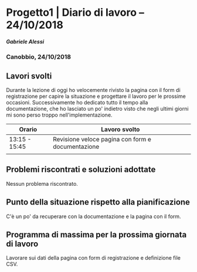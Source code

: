 # Progetto1 | Diario di lavoro – 24/10/2018

##### Gabriele Alessi

### Canobbio, 24/10/2018

## Lavori svolti

Durante la lezione di oggi ho velocemente rivisto la pagina con il form di registrazione per capire la situazione e progettare il lavoro per le prossime occasioni.
Successivamente ho dedicato tutto il tempo alla documentazione, che ho lasciato un po&#39; indietro visto che negli ultimi giorni mi sono perso troppo nell&#39;implementazione.

| Orario | Lavoro svolto |
| --- | --- |
| 13:15 - 15:45 | Revisione veloce pagina con form e documentazione |
|   |   |

## Problemi riscontrati e soluzioni adottate

Nessun problema riscontrato.

## Punto della situazione rispetto alla pianificazione

C&#39;è un po&#39; da recuperare con la documentazione e la pagina con il form.

## Programma di massima per la prossima giornata di lavoro

Lavorare sui dati della pagina con form di registrazione e definizione file CSV.